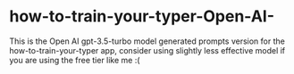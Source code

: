 # how-to-train-your-typer-Open-AI-
This is the Open AI gpt-3.5-turbo model generated prompts version for the how-to-train-your-typer app, consider using slightly less effective model if you are using the free tier like me :(
